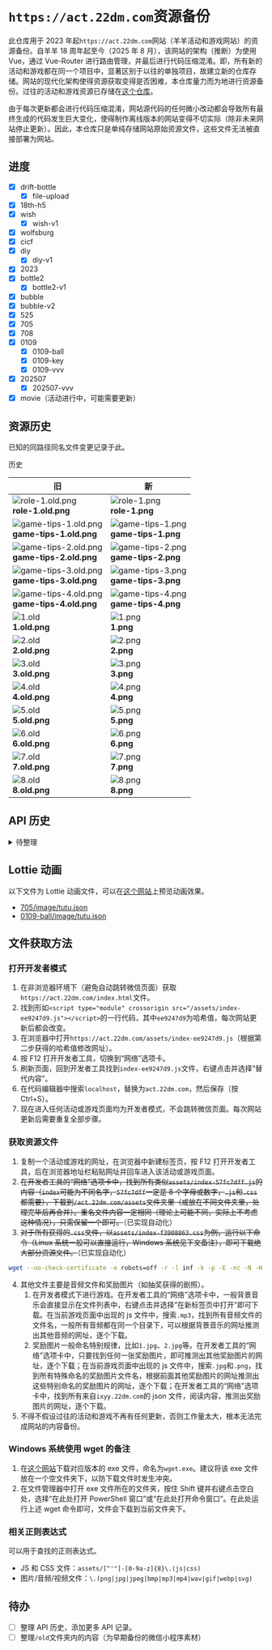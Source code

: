 # `https://act.22dm.com`资源备份

此仓库用于 2023 年起`https://act.22dm.com`网站（羊羊活动和游戏网站）的资源备份。自羊羊 18 周年起至今（2025 年 8 月），该网站的架构（推断）为使用 Vue，通过 Vue-Router 进行路由管理，并最后进行代码压缩混淆。即，所有新的活动和游戏都在同一个项目中，显著区别于以往的单独项目，故建立新的仓库存储。网站的现代化架构使得资源获取变得是否困难，本仓库量力而为地进行资源备份。过往的活动和游戏资源已存储在[这个仓库](https://github.com/XYY-huijiwiki/22dm-act)。

由于每次更新都会进行代码压缩混淆，网站源代码的任何微小改动都会导致所有最终生成的代码发生巨大变化，使得制作离线版本的网站变得不切实际（除非未来网站停止更新）。因此，本仓库只是单纯存储网站原始资源文件，这些文件无法被直接部署为网站。

## 进度

- [x] drift-bottle
  - [x] file-upload
- [x] 18th-h5
- [x] wish
  - [x] wish-v1
- [x] wolfsburg
- [x] cicf
- [x] diy
  - [x] diy-v1
- [x] 2023
- [x] bottle2
  - [x] bottle2-v1
- [x] bubble
- [x] bubble-v2
- [x] 525
- [x] 705
- [x] 708
- [x] 0109
  - [x] 0109-ball
  - [x] 0109-key
  - [x] 0109-vvv
- [x] 202507
  - [x] 202507-vvv
- [x] movie（活动进行中，可能需要更新）

## 资源历史

已知的同路径同名文件变更记录于此。

历史

| 旧                                                                                                                                               | 新                                                                                                                                   |
| ------------------------------------------------------------------------------------------------------------------------------------------------ | ------------------------------------------------------------------------------------------------------------------------------------ |
| ![role-1.old.png](./cpe-oss-h5.oss-cn-shenzhen.aliyuncs.com/h5/202507/vvv/image/icon/role-1.old.png)<br/>**role-1.old.png**                      | ![role-1.png](./cpe-oss-h5.oss-cn-shenzhen.aliyuncs.com/h5/202507/vvv/image/icon/role-1.png)<br/>**role-1.png**                      |
| ![game-tips-1.old.png](./cpe-oss-h5.oss-cn-shenzhen.aliyuncs.com/h5/202507/vvv/image/background/game-tips-1.old.png)<br/>**game-tips-1.old.png** | ![game-tips-1.png](./cpe-oss-h5.oss-cn-shenzhen.aliyuncs.com/h5/202507/vvv/image/background/game-tips-1.png)<br/>**game-tips-1.png** |
| ![game-tips-2.old.png](./cpe-oss-h5.oss-cn-shenzhen.aliyuncs.com/h5/202507/vvv/image/background/game-tips-2.old.png)<br/>**game-tips-2.old.png** | ![game-tips-2.png](./cpe-oss-h5.oss-cn-shenzhen.aliyuncs.com/h5/202507/vvv/image/background/game-tips-2.png)<br/>**game-tips-2.png** |
| ![game-tips-3.old.png](./cpe-oss-h5.oss-cn-shenzhen.aliyuncs.com/h5/202507/vvv/image/background/game-tips-3.old.png)<br/>**game-tips-3.old.png** | ![game-tips-3.png](./cpe-oss-h5.oss-cn-shenzhen.aliyuncs.com/h5/202507/vvv/image/background/game-tips-3.png)<br/>**game-tips-3.png** |
| ![game-tips-4.old.png](./cpe-oss-h5.oss-cn-shenzhen.aliyuncs.com/h5/202507/vvv/image/background/game-tips-4.old.png)<br/>**game-tips-4.old.png** | ![game-tips-4.png](./cpe-oss-h5.oss-cn-shenzhen.aliyuncs.com/h5/202507/vvv/image/background/game-tips-4.png)<br/>**game-tips-4.png** |
| ![1.old](./cpe-app-oss.oss-cn-shenzhen.aliyuncs.com/h5/18th-h5/road/1.old.png)<br/>**1.old.png**                                                 | ![1.png](./cpe-app-oss.oss-cn-shenzhen.aliyuncs.com/h5/18th-h5/road/1.png)<br/>**1.png**                                             |
| ![2.old](./cpe-app-oss.oss-cn-shenzhen.aliyuncs.com/h5/18th-h5/road/2.old.png)<br/>**2.old.png**                                                 | ![2.png](./cpe-app-oss.oss-cn-shenzhen.aliyuncs.com/h5/18th-h5/road/2.png)<br/>**2.png**                                             |
| ![3.old](./cpe-app-oss.oss-cn-shenzhen.aliyuncs.com/h5/18th-h5/road/3.old.png)<br/>**3.old.png**                                                 | ![3.png](./cpe-app-oss.oss-cn-shenzhen.aliyuncs.com/h5/18th-h5/road/3.png)<br/>**3.png**                                             |
| ![4.old](./cpe-app-oss.oss-cn-shenzhen.aliyuncs.com/h5/18th-h5/road/4.old.png)<br/>**4.old.png**                                                 | ![4.png](./cpe-app-oss.oss-cn-shenzhen.aliyuncs.com/h5/18th-h5/road/4.png)<br/>**4.png**                                             |
| ![5.old](./cpe-app-oss.oss-cn-shenzhen.aliyuncs.com/h5/18th-h5/road/5.old.png)<br/>**5.old.png**                                                 | ![5.png](./cpe-app-oss.oss-cn-shenzhen.aliyuncs.com/h5/18th-h5/road/5.png)<br/>**5.png**                                             |
| ![6.old](./cpe-app-oss.oss-cn-shenzhen.aliyuncs.com/h5/18th-h5/road/6.old.png)<br/>**6.old.png**                                                 | ![6.png](./cpe-app-oss.oss-cn-shenzhen.aliyuncs.com/h5/18th-h5/road/6.png)<br/>**6.png**                                             |
| ![7.old](./cpe-app-oss.oss-cn-shenzhen.aliyuncs.com/h5/18th-h5/road/7.old.png)<br/>**7.old.png**                                                 | ![7.png](./cpe-app-oss.oss-cn-shenzhen.aliyuncs.com/h5/18th-h5/road/7.png)<br/>**7.png**                                             |
| ![8.old](./cpe-app-oss.oss-cn-shenzhen.aliyuncs.com/h5/18th-h5/road/8.old.png)<br/>**8.old.png**                                                 | ![8.png](./cpe-app-oss.oss-cn-shenzhen.aliyuncs.com/h5/18th-h5/road/8.png)<br/>**8.png**                                             |

## API 历史

<details>

<summary>待整理</summary>

### `init`

```bash
curl 'http://ixyy.22dm.com/cgame/init?activityKey=202507' \
  -H 'Accept: application/json, text/plain, */*' \
  -H 'Accept-Language: de-DE,de;q=0.9,en-GB;q=0.8,en;q=0.7,zh-CN;q=0.6,zh;q=0.5' \
  -H 'Cache-Control: no-cache' \
  -H 'DNT: 1' \
  -H 'Origin: http://127.0.0.1:5500' \
  -H 'Pragma: no-cache' \
  -H 'Proxy-Connection: keep-alive' \
  -H 'Referer: http://127.0.0.1:5500/' \
  -H 'User-Agent: Mozilla/5.0 (iPhone; CPU iPhone OS 16_6 like Mac OS X) AppleWebKit/605.1.15 (KHTML, like Gecko) Version/16.6 Mobile/15E148 Safari/604.1 Edg/138.0.0.0' \
  --insecure
```

#### 2025 年 7 月 5 日 22:00

```json
{
  "code": 0,
  "msg": "Success",
  "data": {
    "k": "197db0ed0115c215e48",
    "playerCount": 0,
    "playCount": 0,
    "extra": {
      "maxLevel": 6,
      "everyLevelScore": 3000,
      "showRank": 0,
      "skin": [1, 1, 1, 1, 1, 1],
      "levelScore": [3, 4, 5, 5, 5, 5],
      "skinTitle": ["布拉拉国", "蓝星世界", "花花树世界", "绘本世界"],
      "puzzleImgList": ["1.jpg", "2.jpg", "3.jpg", "4.jpg"],
      "everyTimeScore": 50,
      "puzzleIdList": [3, 4],
      "everyFindScore": 200,
      "speedFly": 350,
      "levelTime": [60, 60, 60, 60, 60, 60],
      "whiteList": ["ofN_u6nBbWm3k8KmgyWetjEKIGaE"],
      "levetTips": [
        [1, 2],
        [1, 3],
        [1, 4],
        [1, 4],
        [4, 1],
        [2, 3]
      ]
    },
    "playerCountToday": 0,
    "playCountToday": 0
  }
}
```

#### 2025 年 7 月 6 日 19:30

```json
{
  "code": 0,
  "msg": "Success",
  "data": {
    "k": "197df7e3a08f6b18f26",
    "playerCount": 0,
    "playCount": 0,
    "extra": {
      "maxLevel": 7,
      "everyLevelScore": 3000,
      "showRank": 0,
      "skin": [1, 1, 1, 1, 1, 1, 1],
      "levelScore": [3, 4, 5, 5, 5, 5, 5],
      "skinTitle": ["布拉拉国", "蓝星世界", "花花树世界", "绘本世界"],
      "puzzleImgList": [
        "1.jpg",
        "2.jpg",
        "3.jpg",
        "4.jpg",
        "5-0706.jpg",
        "6-0706.jpg"
      ],
      "everyTimeScore": 50,
      "puzzleIdList": [5, 6],
      "everyFindScore": 200,
      "speedFly": 350,
      "levelTime": [60, 60, 60, 60, 60, 60, 60],
      "whiteList": ["ofN_u6nBbWm3k8KmgyWetjEKIGaE"],
      "levetTips": [
        [1, 2],
        [1, 3],
        [1, 4],
        [1, 4],
        [4, 1],
        [2, 3],
        [2, 3]
      ]
    },
    "playerCountToday": 0,
    "playCountToday": 0
  }
}
```

#### 2025 年 7 月 8 日 22:30

```json
{
  "code": 0,
  "msg": "Success",
  "data": {
    "k": "197ea7013822cd53f83",
    "playerCount": 0,
    "playCount": 0,
    "extra": {
      "maxLevel": 7,
      "everyLevelScore": 3000,
      "showRank": 0,
      "skin": [1, 1, 1, 1, 1, 1, 1, 2, 2],
      "levelScore": [3, 4, 5, 5, 5, 5, 5, 6, 6],
      "skinTitle": ["布拉拉国", "蓝星世界", "花花树世界", "绘本世界"],
      "puzzleImgList": [
        "1.jpg",
        "2.jpg",
        "3.jpg",
        "4.jpg",
        "5-0706.jpg",
        "6-0706.jpg",
        "7.jpg",
        "8.jpg",
        "9.jpg",
        "10.jpg"
      ],
      "everyTimeScore": 50,
      "puzzleIdList": [9, 10],
      "everyFindScore": 200,
      "speedFly": 350,
      "levelTime": [60, 60, 60, 60, 60, 60, 60, 60, 50],
      "whiteList": ["ofN_u6nBbWm3k8KmgyWetjEKIGaE"],
      "levetTips": [
        [1, 2],
        [1, 3],
        [1, 4],
        [1, 4],
        [4, 1],
        [2, 3],
        [2, 3],
        [3, 3],
        [3, 3]
      ]
    },
    "playerCountToday": 0,
    "playCountToday": 0
  }
}
```

#### 2025 年 7 月 9 日 23:30

```json
{
  "code": 0,
  "msg": "Success",
  "data": {
    "k": "197efcda99f1841b756",
    "playerCount": 0,
    "playCount": 0,
    "extra": {
      "maxLevel": 10,
      "everyLevelScore": 3000,
      "showRank": 0,
      "skin": [1, 1, 1, 1, 1, 1, 2, 2, 2, 3, 3, 3, 4, 4, 4],
      "levelScore": [3, 4, 5, 5, 5, 5, 5, 6, 6, 6, 6, 6, 6, 6, 6],
      "skinTitle": ["布拉拉国", "蓝星世界", "花花树世界", "绘本世界"],
      "puzzleImgList": [
        "1.jpg",
        "2.jpg",
        "3.jpg",
        "4.jpg",
        "5-0706.jpg",
        "6-0706.jpg",
        "7.jpg",
        "8.jpg",
        "9.jpg",
        "10.jpg",
        "11.jpg",
        "12.jpg",
        "13.jpg",
        "14.jpg",
        "15.jpg",
        "16.jpg",
        "17.jpg",
        "18.jpg",
        "19.jpg",
        "20.jpg",
        "21.jpg",
        "22.jpg"
      ],
      "everyTimeScore": 50,
      "puzzleIdList": [11, 12],
      "everyFindScore": 200,
      "speedFly": 350,
      "levelTime": [60, 60, 60, 60, 60, 60, 60, 60, 60, 60, 60, 60, 60, 60, 60],
      "whiteList": [],
      "levetTips": [
        [1, 2],
        [1, 3],
        [1, 4],
        [1, 4],
        [4, 1],
        [2, 3],
        [2, 3],
        [3, 3],
        [3, 3],
        [2, 4],
        [3, 3],
        [3, 3],
        [3, 3],
        [3, 3],
        [3, 3]
      ],
      "giftTime": 15
    },
    "playerCountToday": 0,
    "playCountToday": 0
  }
}
```

#### 2025 年 7 月 20 日 12:00

```json
{
  "code": 0,
  "msg": "Success",
  "data": {
    "k": "19826033e40c0a94276",
    "playerCount": 0,
    "playCount": 0,
    "extra": {
      "maxLevel": 15,
      "everyLevelScore": 3000,
      "showRank": 1,
      "skin": [1, 1, 1, 1, 1, 1, 2, 2, 2, 3, 3, 3, 4, 4, 4],
      "levelScore": [3, 4, 5, 5, 5, 5, 5, 6, 6, 6, 6, 6, 6, 6, 6],
      "skinTitle": ["布拉拉国", "蓝星世界", "花花树世界", "绘本世界"],
      "puzzleImgList": [
        "1.jpg",
        "2.jpg",
        "3.jpg",
        "4.jpg",
        "5-0706.jpg",
        "6-0706.jpg",
        "7.jpg",
        "8.jpg",
        "9.jpg",
        "10.jpg",
        "11.jpg",
        "12.jpg",
        "13.jpg",
        "14.jpg",
        "15.jpg",
        "16.jpg",
        "17.jpg",
        "18.jpg",
        "19.jpg",
        "20.jpg",
        "21.jpg",
        "22.jpg",
        "23.jpg",
        "24.jpg",
        "25.jpg",
        "26.jpg"
      ],
      "everyTimeScore": 50,
      "puzzleIdList": [15, 16, 17, 18, 19, 20, 21, 22, 23, 24],
      "everyFindScore": 200,
      "speedFly": 350,
      "levelTime": [60, 60, 60, 60, 60, 60, 60, 60, 60, 60, 60, 60, 60, 60, 60],
      "whiteList": [],
      "levetTips": [
        [1, 2],
        [1, 3],
        [1, 4],
        [1, 4],
        [4, 1],
        [2, 3],
        [2, 3],
        [3, 3],
        [3, 3],
        [2, 4],
        [3, 3],
        [3, 3],
        [3, 3],
        [3, 3],
        [3, 3]
      ],
      "giftTime": 15
    },
    "playerCountToday": 0,
    "playCountToday": 0
  }
}
```

#### 2025 年 8 月 6 日 22:00

```json
{
  "code": 0,
  "msg": "Success",
  "data": {
    "k": "1987fb1cca59be6dfb4",
    "playerCount": 0,
    "playCount": 0,
    "extra": {
      "maxLevel": 15,
      "everyLevelScore": 3000,
      "showRank": 1,
      "skin": [1, 1, 1, 1, 1, 1, 2, 2, 2, 3, 3, 3, 4, 4, 4],
      "levelScore": [3, 4, 5, 5, 5, 5, 5, 6, 6, 6, 6, 6, 6, 6, 6],
      "skinTitle": ["布拉拉国", "蓝星世界", "花花树世界", "绘本世界"],
      "puzzleImgList": [
        "1.jpg",
        "2.jpg",
        "3.jpg",
        "4.jpg",
        "5-0706.jpg",
        "6-0706.jpg",
        "7.jpg",
        "8.jpg",
        "9.jpg",
        "10.jpg",
        "11.jpg",
        "12.jpg",
        "13.jpg",
        "14.jpg",
        "15.jpg",
        "16.jpg",
        "17.jpg",
        "18.jpg",
        "19.jpg",
        "20.jpg",
        "21.jpg",
        "22.jpg",
        "23.jpg",
        "24.jpg",
        "25.jpg",
        "26.jpg"
      ],
      "everyTimeScore": 50,
      "puzzleIdList": [15, 16, 17, 18, 19, 20, 21, 22, 23, 24],
      "everyFindScore": 200,
      "speedFly": 350,
      "levelTime": [60, 60, 60, 60, 60, 60, 60, 60, 60, 60, 60, 60, 60, 60, 60],
      "whiteList": [],
      "levetTips": [
        [1, 2],
        [1, 3],
        [1, 4],
        [1, 4],
        [4, 1],
        [2, 3],
        [2, 3],
        [3, 3],
        [3, 3],
        [2, 4],
        [3, 3],
        [3, 3],
        [3, 3],
        [3, 3],
        [3, 3]
      ],
      "giftTime": 15
    },
    "playerCountToday": 0,
    "playCountToday": 0
  }
}
```

</details>

## Lottie 动画

以下文件为 Lottie 动画文件，可以在[这个网站](https://openlottiepreviewer.com)上预览动画效果。

- [705/image/tutu.json](./cpe-app-oss.oss-cn-shenzhen.aliyuncs.com/h5/705/image/tutu.json)
- [0109-ball/image/tutu.json](./cpe-app-oss.oss-cn-shenzhen.aliyuncs.com/h5/0109-ball/image/tutu.json)

## 文件获取方法

### 打开开发者模式

1. 在非浏览器环境下（避免自动跳转微信页面）获取`https://act.22dm.com/index.html`文件。
2. 找到形如`<script type="module" crossorigin src="/assets/index-ee9247d9.js"></script>`的一行代码，其中`ee9247d9`为哈希值，每次网站更新后都会改变。
3. 在浏览器中打开`https://act.22dm.com/assets/index-ee9247d9.js`（根据第二步获得的哈希值修改网址）。
4. 按 F12 打开开发者工具，切换到“网络”选项卡。
5. 刷新页面，回到开发者工具找到`index-ee9247d9.js`文件，右键点击并选择“替代内容”。
6. 在代码编辑器中搜索`localhost`，替换为`act.22dm.com`，然后保存（按 Ctrl+S）。
7. 现在进入任何活动或游戏页面均为开发者模式，不会跳转微信页面。每次网站更新后需要重复全部步骤。

### 获取资源文件

1. 复制一个活动或游戏的网址，在浏览器中新建标签页，按 F12 打开开发者工具，后在浏览器地址栏粘贴网址并回车进入该活动或游戏页面。
2. <del>在开发者工具的“网络”选项卡中，找到所有类似`assets/index-57fc7dff.js`的内容（`index`可能为不同名字，`57fc7dff`一定是 8 个字母或数字，`.js`和`.css`都需要），下载到`/act.22dm.com/assets`文件夹里（或放在不同文件夹里，处理完毕后再合并）。重名文件内容一定相同（理论上可能不同，实际上不考虑这种情况），只需保留一个即可。</del>（已实现自动化）
3. <del>对于所有获得的`.css`文件，以`assets/index-f3908863.css`为例，运行以下命令（Linux 系统一般可以直接运行，Windows 系统见下文备注），即可下载绝大部分资源文件。</del>（已实现自动化）

```bash
wget --no-check-certificate -e robots=off -r -l inf -k -p -E -nc -N -H -P . https://act.22dm.com/assets/index-f3908863.css
```

4. 其他文件主要是音频文件和奖励图片（如抽奖获得的剧照）。
   1. 在开发者模式下进行游戏。在开发者工具的“网络”选项卡中，一般背景音乐会直接显示在文件列表中，右键点击并选择“在新标签页中打开”即可下载。在当前游戏页面中出现的 js 文件中，搜索`.mp3`，找到所有音频文件的文件名，一般所有音频都在同一个目录下，可以根据背景音乐的网址推测出其他音频的网址，逐个下载。
   2. 奖励图片一般命名特别规律，比如`1.jpg`、`2.jpg`等。在开发者工具的“网络”选项卡中，只要找到任何一张奖励图片，即可推测出其他奖励图片的网址，逐个下载；在当前游戏页面中出现的 js 文件中，搜索`.jpg`和`.png`，找到所有特殊命名的奖励图片文件名，根据前面其他奖励图片的网址推测出这些特别命名的奖励图片的网址，逐个下载；在开发者工具的“网络”选项卡中，找到所有来自`ixyy.22dm.com`的 json 文件，阅读内容，推测出奖励图片的网址，逐个下载。
5. 不得不假设过往的活动和游戏不再有任何更新，否则工作量太大，根本无法完成网站的内容备份。

### Windows 系统使用 wget 的备注

1. 在[这个网站](https://eternallybored.org/misc/wget/)下载对应版本的 exe 文件，命名为`wget.exe`。建议将该 exe 文件放在一个空文件夹下，以防下载文件时发生冲突。
2. 在文件管理器中打开 exe 文件所在的文件夹，按住 Shift 键并右键点击空白处，选择“在此处打开 PowerShell 窗口”或“在此处打开命令窗口”。在此处运行上述 wget 命令即可，文件会下载到当前文件夹下。

### 相关正则表达式

可以用于查找的正则表达式。

- JS 和 CSS 文件：`assets/[^'"]-[0-9a-z]{8}\.(js|css)`
- 图片/音频/视频文件：`\.(png|jpg|jpeg|bmp|mp3|mp4|wav|gif|webp|svg)`

## 待办

- [ ] 整理 API 历史，添加更多 API 记录。
- [ ] 整理`/old`文件夹内的内容（为早期备份的微信小程序素材）
